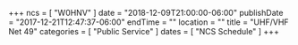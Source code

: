 +++
ncs = [ "W0HNV" ]
date = "2018-12-09T21:00:00-06:00"
publishDate = "2017-12-21T12:47:37-06:00"
endTime = ""
location = ""
title = "UHF/VHF Net 49"
categories = [ "Public Service" ]
dates = [ "NCS Schedule" ]
+++
